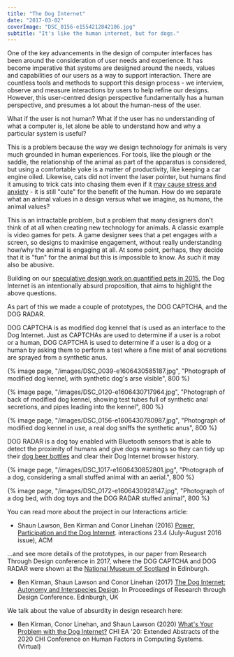 ```yaml
---
title: "The Dog Internet"
date: "2017-03-02"
coverImage: "DSC_0156-e1554212842106.jpg"
subtitle: "It's like the human internet, but for dogs."
---
```


One of the key advancements in the design of computer interfaces has been around the consideration of user needs and experience. It has become imperative that systems are designed around the needs, values and capabilities of our users as a way to support interaction. There are countless tools and methods to support this design process - we interview, observe and measure interactions by users to help refine our designs. However, this user-centred design perspective fundamentally has a human perspective, and presumes a lot about the human-ness of the user.

What if the user is not human? What if the user has no understanding of what a computer is, let alone be able to understand how and why a particular system is useful?

This is a problem because the way we design technology for animals is very much grounded in human experiences. For tools, like the plough or the saddle, the relationship of the animal as part of the apparatus is considered, but using a comfortable yoke is a matter of productivity, like keeping a car engine oiled. Likewise, cats did not invent the laser pointer, but humans find it amusing to trick cats into chasing them even if it [may cause stress and anxiety](http://www.catteryalyona.com/kittens_Environmental_enrichment_JFMS.pdf) - it is still "cute" for the benefit of the human. How do we separate what an animal values in a design versus what we imagine, as humans, the animal values?

This is an intractable problem, but a problem that many designers don't think of at all when creating new technology for animals. A classic example is video games for pets. A game designer sees that a pet engages with a screen, so designs to maximise engagement, without really understanding how/why the animal is engaging at all. At some point, perhaps, they decide that it is "fun" for the animal but this is impossible to know. As such it may also be abusive.

Building on our [speculative design work on quantified pets in 2015](https://ben.kirman.org/projects/quantified-pets/), the Dog Internet is an intentionally absurd proposition, that aims to highlight the above questions.

As part of this we made a couple of prototypes, the DOG CAPTCHA, and the DOG RADAR.

DOG CAPTCHA is as modified dog kennel that is used as an interface to the Dog Internet. Just as CAPTCHAs are used to determine if a user is a robot or a human, DOG CAPTCHA is used to determine if a user is a dog or a human by asking them to perform a test where a fine mist of anal secretions are sprayed from a synthetic anus.

{% image page, "/images/DSC_0039-e1606430585187.jpg", "Photograph of modified dog kennel, with synthetic dog's arse visible", 800 %}

{% image page, "/images/DSC_0120-e1606430717964.jpg", "Photograph of back of modified dog kennel, showing test tubes full of synthetic anal secretions, and pipes leading into the kennel", 800 %}

{% image page, "/images/DSC_0156-e1606430780987.jpg", "Photograph of modified dog kennel in use, a real dog sniffs the synthetic anus", 800 %}

DOG RADAR is a dog toy enabled with Bluetooth sensors that is able to detect the proximity of humans and give dogs warnings so they can tidy up their [dog beer bottles](http://snuffle-dogbeer.com/) and clear their Dog Internet browser history.

{% image page, "/images/DSC_1017-e1606430852801.jpg", "Photograph of a dog, considering a small stuffed animal with an aerial.", 800 %}

{% image page, "/images/DSC_0172-e1606430928147.jpg", "Photograph of a dog bed, with dog toys and the DOG RADAR stuffed animal", 800 %}

You can read more about the project in our Interactions article:

* Shaun Lawson, Ben Kirman and Conor Linehan (2016) [Power, Participation and the Dog Internet](/papers/Lawson2016DogInternet.pdf). interactions 23.4 (July-August 2016 issue), ACM

...and see more details of the prototypes, in our paper from Research Through Design conference in 2017, where the DOG CAPTCHA and DOG RADAR were shown at the [National Museum of Scotland](https://www.nms.ac.uk/) in Edinburgh.

* Ben Kirman, Shaun Lawson and Conor Linehan (2017) [The Dog Internet: Autonomy and Interspecies Design](/papers/Kirman2017DogInternetRTD.pdf). In Proceedings of Research through Design Conference. Edinburgh, UK

We talk about the value of absurdity in design research here:

* Ben Kirman, Conor Linehan, and Shaun Lawson (2020) [What's Your Problem with the Dog Internet?](/papers/Kirman2020ProblemDogInternet.pdf) CHI EA '20: Extended Abstracts of the 2020 CHI Conference on Human Factors in Computing Systems. (Virtual)

